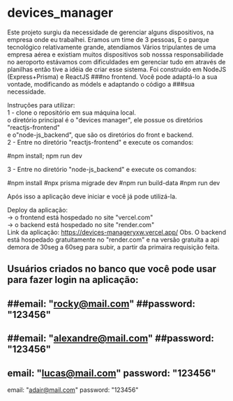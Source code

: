 # devices_manager

Este projeto surgiu da necessidade de gerenciar alguns dispositivos,
na empresa onde eu trabalhei. Eramos um time de 3 pessoas,
E o parque tecnológico relativamente grande, atendíamos
Vários tripulantes de uma empresa aérea e existiam
muitos dispositivos sob nosssa responsabilidade no aeroporto
estávamos com dificuldades em gerenciar tudo em através de planilhas
então tive a idéia de criar esse sistema. Foi construído em NodeJS (Express+Prisma) e ReactJS ###no frontend. Você pode adaptá-lo a sua vontade, modificando as módels e adaptando o código a ###sua necessidade.

Instruções para utilizar:  
1 - clone o repositório em sua máquina local.  
o diretório principal é o "devices manager", ele possue os diretórios "reactjs-frontend"  
e o"node-js_backend", que são os diretórios do front e backend.  
2 - Entre no diretório "reactjs-frontend" e execute os comandos:

#npm install; npm run dev

3 - Entre no diretório "node-js_backend" e execute os comandos:

#npm install
#npx prisma migrade dev
#npm run build-data
#npm run dev

Após isso a aplicação deve iniciar e você já pode utilizá-la.

Deploy da aplicação:  
-> o frontend está hospedado no site "vercel.com"  
-> o backend está hospedado no site "render.com"  
Link da aplicação: https://devices-manageryxw.vercel.app/ 
Obs. O backend está hospedado gratuitamente no "render.com" e na versão gratuita a api demora de 30seg a 60seg para 
subir, a partir da primaira requisição feita. 



Usuários criados no banco que você pode usar para fazer login na aplicação: 
-----------------------------------
##email: "rocky@mail.com"
##password: "123456"
-----------------------------------
##email: "alexandre@mail.com"
##password: "123456"
-----------------------------------
email: "lucas@mail.com"
password: "123456"
-----------------------------------
email: "adair@mail.com"
password: "123456"
